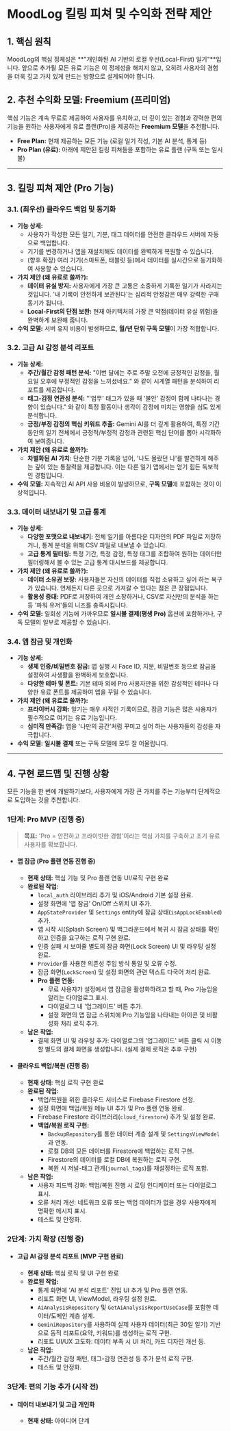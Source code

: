 # MoodLog 킬링 피쳐 및 수익화 전략 제안

## 1. 핵심 원칙

MoodLog의 핵심 정체성은 **"개인화된 AI 기반의 로컬 우선(Local-First) 일기"**입니다. 앞으로 추가될 모든 유료 기능은 이 정체성을 해치지 않고, 오히려 사용자의 경험을 더욱 깊고 가치 있게 만드는 방향으로 설계되어야 합니다.

## 2. 추천 수익화 모델: Freemium (프리미엄)

핵심 기능은 계속 무료로 제공하여 사용자를 유치하고, 더 깊이 있는 경험과 강력한 편의 기능을 원하는 사용자에게 유료 플랜(Pro)을 제공하는 **Freemium 모델**을 추천합니다.

-   **Free Plan:** 현재 제공하는 모든 기능 (로컬 일기 작성, 기본 AI 분석, 통계 등)
-   **Pro Plan (유료):** 아래에 제안된 킬링 피쳐들을 포함하는 유료 플랜 (구독 또는 일시불)

---

## 3. 킬링 피쳐 제안 (Pro 기능)

### 3.1. (최우선) 클라우드 백업 및 동기화

-   **기능 상세:**
    -   사용자가 작성한 모든 일기, 기분, 태그 데이터를 안전한 클라우드 서버에 자동으로 백업합니다.
    -   기기를 변경하거나 앱을 재설치해도 데이터를 완벽하게 복원할 수 있습니다.
    -   (향후 확장) 여러 기기(스마트폰, 태블릿 등)에서 데이터를 실시간으로 동기화하여 사용할 수 있습니다.
-   **가치 제안 (왜 유료로 쓸까?):**
    -   **데이터 유실 방지:** 사용자에게 가장 큰 고통은 소중하게 기록한 일기가 사라지는 것입니다. '내 기록이 안전하게 보관된다'는 심리적 안정감은 매우 강력한 구매 동기가 됩니다.
    -   **Local-First의 단점 보완:** 현재 아키텍처의 가장 큰 약점(데이터 유실 위험)을 완벽하게 보완해 줍니다.
-   **수익 모델:** 서버 유지 비용이 발생하므로, **월/년 단위 구독 모델**이 가장 적합합니다.

### 3.2. 고급 AI 감정 분석 리포트

-   **기능 상세:**
    -   **주간/월간 감정 패턴 분석:** "이번 달에는 주로 주말 오전에 긍정적인 감정을, 월요일 오후에 부정적인 감정을 느끼셨네요." 와 같이 시계열 패턴을 분석하여 리포트를 제공합니다.
    -   **태그-감정 연관성 분석:** "'업무' 태그가 있을 때 '불안' 감정이 함께 나타나는 경향이 있습니다." 와 같이 특정 활동이나 생각이 감정에 미치는 영향을 심도 있게 분석합니다.
    -   **긍정/부정 감정의 핵심 키워드 추출:** Gemini AI를 더 깊게 활용하여, 특정 기간 동안의 일기 전체에서 긍정적/부정적 감정과 관련된 핵심 단어를 뽑아 시각화하여 보여줍니다.
-   **가치 제안 (왜 유료로 쓸까?):**
    -   **차별화된 AI 가치:** 단순한 기분 기록을 넘어, '나도 몰랐던 나'를 발견하게 해주는 깊이 있는 통찰력을 제공합니다. 이는 다른 일기 앱에서는 얻기 힘든 독보적인 경험입니다.
-   **수익 모델:** 지속적인 AI API 사용 비용이 발생하므로, **구독 모델**에 포함하는 것이 이상적입니다.

### 3.3. 데이터 내보내기 및 고급 통계

-   **기능 상세:**
    -   **다양한 포맷으로 내보내기:** 전체 일기를 아름다운 디자인의 PDF 파일로 저장하거나, 통계 분석을 위해 CSV 파일로 내보낼 수 있습니다.
    -   **고급 통계 필터링:** 특정 기간, 특정 감정, 특정 태그를 조합하여 원하는 데이터만 필터링해서 볼 수 있는 고급 통계 대시보드를 제공합니다.
-   **가치 제안 (왜 유료로 쓸까?):**
    -   **데이터 소유권 보장:** 사용자들은 자신의 데이터를 직접 소유하고 싶어 하는 욕구가 있습니다. 언제든지 다른 곳으로 가져갈 수 있다는 점은 큰 장점입니다.
    -   **활용성 증대:** PDF로 저장하여 개인 소장하거나, CSV로 자신만의 분석을 하는 등 '파워 유저'들의 니즈를 충족시킵니다.
-   **수익 모델:** 일회성 기능에 가까우므로 **일시불 결제(평생 Pro)** 옵션에 포함하거나, 구독 모델의 일부로 제공할 수 있습니다.

### 3.4. 앱 잠금 및 개인화

-   **기능 상세:**
    -   **생체 인증/비밀번호 잠금:** 앱 실행 시 Face ID, 지문, 비밀번호 등으로 잠금을 설정하여 사생활을 완벽하게 보호합니다.
    -   **다양한 테마 및 폰트:** 기본 테마 외에 Pro 사용자만을 위한 감성적인 테마나 다양한 유료 폰트를 제공하여 앱을 꾸밀 수 있습니다.
-   **가치 제안 (왜 유료로 쓸까?):**
    -   **프라이버시 강화:** 일기는 매우 사적인 기록이므로, 잠금 기능은 많은 사용자가 필수적으로 여기는 유료 기능입니다.
    -   **심미적 만족감:** 앱을 '나만의 공간'처럼 꾸미고 싶어 하는 사용자들의 감성을 자극합니다.
-   **수익 모델:** **일시불 결제** 또는 구독 모델에 모두 잘 어울립니다.

---

## 4. 구현 로드맵 및 진행 상황

모든 기능을 한 번에 개발하기보다, 사용자에게 가장 큰 가치를 주는 기능부터 단계적으로 도입하는 것을 추천합니다.

### **1단계: Pro MVP (진행 중)**

> **목표:** 'Pro = 안전하고 프라이빗한 경험'이라는 핵심 가치를 구축하고 초기 유료 사용자를 확보합니다.

-   #### **앱 잠금 (Pro 플랜 연동 진행 중)**
    -   **현재 상태:** 핵심 기능 및 Pro 플랜 연동 UI/로직 구현 완료
    -   **완료된 작업:**
        -   `local_auth` 라이브러리 추가 및 iOS/Android 기본 설정 완료.
        -   설정 화면에 '앱 잠금' On/Off 스위치 UI 추가.
        -   `AppStateProvider` 및 `Settings` entity에 잠금 상태(`isAppLockEnabled`) 추가.
        -   앱 시작 시(Splash Screen) 및 백그라운드에서 복귀 시 잠금 상태를 확인하고 인증을 요구하는 로직 구현 완료.
        -   인증 실패 시 보여줄 별도의 잠금 화면(Lock Screen) UI 및 라우팅 설정 완료.
        -   `Provider`를 사용한 의존성 주입 방식 통일 및 오류 수정.
        -   잠금 화면(`LockScreen`) 및 설정 화면의 관련 텍스트 다국어 처리 완료.
        -   **Pro 플랜 연동:**
            -   무료 사용자가 설정에서 앱 잠금을 활성화하려고 할 때, Pro 기능임을 알리는 다이얼로그 표시.
            -   다이얼로그 내 '업그레이드' 버튼 추가.
            -   설정 화면의 앱 잠금 스위치에 Pro 기능임을 나타내는 아이콘 및 비활성화 처리 로직 추가.
    -   **남은 작업:**
        -   결제 화면 UI 및 라우팅 추가: 다이얼로그의 '업그레이드' 버튼 클릭 시 이동할 별도의 결제 화면을 생성합니다. (실제 결제 로직은 추후 구현)

-   #### **클라우드 백업/복원 (진행 중)**
    -   **현재 상태:** 핵심 로직 구현 완료
    -   **완료된 작업:**
        -   백업/복원을 위한 클라우드 서비스로 Firebase Firestore 선정.
        -   설정 화면에 백업/복원 메뉴 UI 추가 및 Pro 플랜 연동 완료.
        -   Firebase Firestore 라이브러리(`cloud_firestore`) 추가 및 설정 완료.
        -   **백업/복원 로직 구현:**
            -   `BackupRepository`를 통한 데이터 계층 설계 및 `SettingsViewModel`과 연동.
            -   로컬 DB의 모든 데이터를 Firestore에 백업하는 로직 구현.
            -   Firestore의 데이터를 로컬 DB에 복원하는 로직 구현.
            -   복원 시 저널-태그 관계(`journal_tags`)를 재설정하는 로직 포함.
    -   **남은 작업:**
        -   사용자 피드백 강화: 백업/복원 진행 시 로딩 인디케이터 또는 다이얼로그 표시.
        -   오류 처리 개선: 네트워크 오류 또는 백업 데이터가 없을 경우 사용자에게 명확한 메시지 표시.
        -   테스트 및 안정화.

### **2단계: 가치 확장 (진행 중)**

-   #### **고급 AI 감정 분석 리포트 (MVP 구현 완료)**
    -   **현재 상태:** 핵심 로직 및 UI 구현 완료
    -   **완료된 작업:**
        -   통계 화면에 'AI 분석 리포트' 진입 UI 추가 및 Pro 플랜 연동.
        -   리포트 화면 UI, ViewModel, 라우팅 설정 완료.
        -   `AiAnalysisRepository` 및 `GetAiAnalysisReportUseCase`를 포함한 데이터/도메인 계층 설계.
        -   `GeminiRepository`를 사용하여 실제 사용자 데이터(최근 30일 일기) 기반으로 동적 리포트(요약, 키워드)를 생성하는 로직 구현.
        -   리포트 UI/UX 고도화: 데이터 부족 시 UI 처리, 카드 디자인 개선 등.
    -   **남은 작업:**
        -   주간/월간 감정 패턴, 태그-감정 연관성 등 추가 분석 로직 구현.
        -   테스트 및 안정화.

### **3단계: 편의 기능 추가 (시작 전)**

-   #### **데이터 내보내기 및 고급 개인화**
    -   **현재 상태:** 아이디어 단계
